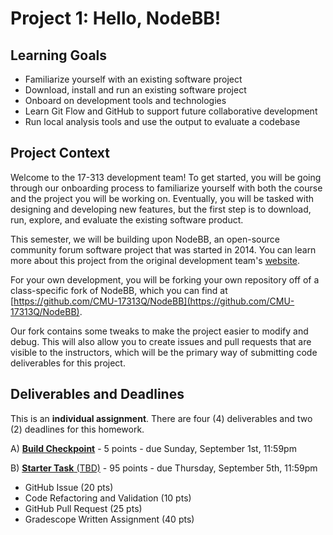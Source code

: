 # Project 1: Hello, NodeBB!

## Learning Goals

- Familiarize yourself with an existing software project
- Download, install and run an existing software project
- Onboard on development tools and technologies
- Learn Git Flow and GitHub to support future collaborative development
- Run local analysis tools and use the output to evaluate a codebase

## Project Context

Welcome to the 17-313 development team! To get started, you will be going through our onboarding process to familiarize yourself with both the course and the project you will be working on. Eventually, you will be tasked with designing and developing new features, but the first step is to download, run, explore, and evaluate the existing software product.

This semester, we will be building upon NodeBB, an open-source community forum software project that was started in 2014. You can learn more about this project from the original development team's [website](https://nodebb.org/).

For your own development, you will be forking your own repository off of a class-specific fork of NodeBB, which you can find at [https://github.com/CMU-17313Q/NodeBB](https://github.com/CMU-17313Q/NodeBB).

Our fork contains some tweaks to make the project easier to modify and debug. This will also allow you to create issues and pull requests that are visible to the instructors, which will be the primary way of submitting code deliverables for this project.

## Deliverables and Deadlines
This is an **individual assignment**. There are four (4) deliverables and two (2) deadlines for this homework.

A) [**Build Checkpoint**](/projects/P1/1_checkpoint) - 5 points - due Sunday, September 1st, 11:59pm

B) [**Starter Task** (TBD)]() - 95 points - due Thursday, September 5th, 11:59pm

- GitHub Issue (20 pts)
- Code Refactoring and Validation (10 pts)
- GitHub Pull Request (25 pts)
- Gradescope Written Assignment (40 pts)

